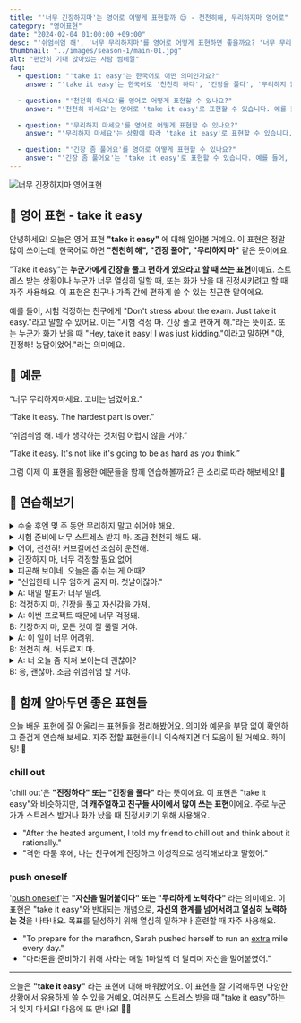 ```yaml
---
title: "'너무 긴장하지마'는 영어로 어떻게 표현할까 😌 - 천천히해, 무리하지마 영어로"
category: "영어표현"
date: "2024-02-04 01:00:00 +09:00"
desc: "'쉬엄쉬엄 해', '너무 무리하지마'를 영어로 어떻게 표현하면 좋을까요? '너무 무리하지 마세요. 고비는 넘겼어요.', '쉬엄쉬엄 해. 네가 생각하는 것처럼 어렵지 않을 거야.' 등을 영어로 표현하는 법을 배워봅시다."
thumbnail: "../images/season-1/main-01.jpg"
alt: "편안히 기대 앉아있는 사람 썸네일"
faq:
  - question: "'take it easy'는 한국어로 어떤 의미인가요?"
    answer: "'take it easy'는 한국어로 '천천히 하다', '긴장을 풀다', '무리하지 않다' 등의 의미를 가집니다. 이 표현은 누군가에게 스트레스를 덜 받거나 더 편하게 행동하라고 조언할 때 사용됩니다."

  - question: "'천천히 하세요'를 영어로 어떻게 표현할 수 있나요?"
    answer: "'천천히 하세요'는 영어로 'take it easy'로 표현할 수 있습니다. 예를 들어, '일할 때 천천히 하세요'는 'Take it easy when you're working'으로 말할 수 있습니다."

  - question: "'무리하지 마세요'를 영어로 어떻게 표현할 수 있나요?"
    answer: "'무리하지 마세요'는 상황에 따라 'take it easy'로 표현할 수 있습니다. 예를 들어, '수술 후에는 무리하지 마세요'는 'After your surgery, remember to take it easy'로 말할 수 있습니다."

  - question: "'긴장 좀 풀어요'를 영어로 어떻게 표현할 수 있나요?"
    answer: "'긴장 좀 풀어요'는 'take it easy'로 표현할 수 있습니다. 예를 들어, '시험 전에 긴장 좀 풀어요'는 'Take it easy before the exam'으로 말할 수 있습니다."
---
```


![너무 긴장하지마 영어표현](../images/season-1/main-01.jpg)

## 🌟 영어 표현 - take it easy

안녕하세요! 오늘은 영어 표현 **"take it easy"** 에 대해 알아볼 거예요. 이 표현은 정말 많이 쓰이는데, 한국어로 하면 **"천천히 해", "긴장 풀어", "무리하지 마"** 같은 뜻이에요.

"Take it easy"는 **누군가에게 긴장을 풀고 편하게 있으라고 할 때 쓰는 표현**이에요. 스트레스 받는 상황이나 누군가 너무 열심히 일할 때, 또는 화가 났을 때 진정시키려고 할 때 자주 사용해요. 이 표현은 친구나 가족 간에 편하게 쓸 수 있는 친근한 말이에요.

예를 들어, 시험 걱정하는 친구에게 "Don't stress about the exam. Just take it easy."라고 말할 수 있어요. 이는 "시험 걱정 마. 긴장 풀고 편하게 해."라는 뜻이죠. 또는 누군가 화가 났을 때 "Hey, take it easy! I was just kidding."이라고 말하면 "야, 진정해! 농담이었어."라는 의미예요.

<script async src="https://pagead2.googlesyndication.com/pagead/js/adsbygoogle.js?client=ca-pub-1465612013356152"
     crossorigin="anonymous"></script>
<!-- engple-horizontal-ad -->

<ins class="adsbygoogle"
     style="display:block"
     data-ad-client="ca-pub-1465612013356152"
     data-ad-slot="2106896038"
     data-ad-format="auto"
     data-full-width-responsive="true"></ins>

<script>
     (adsbygoogle = window.adsbygoogle || []).push({});
</script>

## 📖 예문

“너무 무리하지마세요. 고비는 넘겼어요.”

“Take it easy. The hardest part is over.”

“쉬엄쉬엄 해. 네가 생각하는 것처럼 어렵지 않을 거야.”

“Take it easy. It's not like it's going to be as hard as you think.”

그럼 이제 이 표현을 활용한 예문들을 함께 연습해볼까요? 큰 소리로 따라 해보세요! 🎉

## 💬 연습해보기

<details>
<summary>수술 후엔 몇 주 동안 무리하지 말고 쉬어야 해요.</summary>
<span>After your surgery, remember to take it easy for a few weeks.</span>
</details>

<details>
  <summary>시험 준비에 너무 스트레스 받지 마. 조금 천천히 해도 돼.</summary>
  <span>Don't stress too much about the exam prep. You can take it easy a bit.</span>
</details>

<details>
<summary>어이, 천천히! 커브길에선 조심히 운전해.</summary>
<span>Whoa, slow down! Take it easy on those curves.</span>
</details>

<details>
 <summary>긴장하지 마, 너무 걱정할 필요 없어.</summary>
  <span>Just take it easy, there's no need to worry too much.</span>
</details>

<details>
<summary>피곤해 보이네. 오늘은 좀 쉬는 게 어때?</summary>
<span>You look exhausted. Why don't you take it easy for the rest of the day?</span>
</details>

<details>
<summary>"신입한테 너무 엄하게 굴지 마. 첫날이잖아."</summary>
<span>"Take it easy on the new guy. It's his first day, after all."</span>
</details>

<details>
  <summary>A: 내일 발표가 너무 떨려.<br>
  B: 걱정하지 마. 긴장을 풀고 자신감을 가져.
  </summary>
  <span>
  A: I'm so <a href="/blog/in-english/115.nervous/">nervous</a> about the presentation tomorrow.<br>
  B: Don't worry. Just take it easy and be confident.
  </span>
</details>

<details>
  <summary>A: 이번 프로젝트 때문에 너무 걱정돼.<br>
  B: 긴장하지 마, 모든 것이 잘 풀릴 거야.
  </summary>
  <span>
  A: I'm so worried about this project.<br>
  B: Take it easy, everything is going to work out.
  </span>
</details>

<details>
  <summary>A: 이 일이 너무 어려워.<br>
  B: 천천히 해. 서두르지 마.
  </summary>
  <span>
  A: This task is too difficult.<br>
  B: Take it easy. Don't rush.
  </span>
</details>

<details>
  <summary>A: 너 오늘 좀 지쳐 보이는데 괜찮아?<br>
  B: 응, 괜찮아. 조금 쉬엄쉬엄 할 거야.
  </summary>
  <span>
  A: You look a bit tired today, are you okay?<br>
  B: Yes, I'm fine. I'll just take it easy for a bit.
  </span>
</details>

## 🤝 함께 알아두면 좋은 표현들

오늘 배운 표현에 잘 어울리는 표현들을 정리해봤어요. 의미와 예문을 부담 없이 확인하고 즐겁게 연습해 보세요. 자주 접할 표현들이니 익숙해지면 더 도움이 될 거예요. 화이팅! 🌼

### chill out

'chill out'은 **"진정하다" 또는 "긴장을 풀다"** 라는 뜻이에요. 이 표현은 "take it easy"와 비슷하지만, **더 캐주얼하고 친구들 사이에서 많이 쓰는 표현**이에요. 주로 누군가가 스트레스 받거나 화가 났을 때 진정시키기 위해 사용해요.

- "After the heated argument, I told my friend to chill out and think about it rationally."
- "격한 다툼 후에, 나는 친구에게 진정하고 이성적으로 생각해보라고 말했어."

### push oneself

'[push oneself](/blog/in-english/216.push-oneself/)'는 **"자신을 밀어붙이다" 또는 "무리하게 노력하다"** 라는 의미예요. 이 표현은 "take it easy"와 반대되는 개념으로, **자신의 한계를 넘어서려고 열심히 노력하는 것**을 나타내요. 목표를 달성하기 위해 열심히 일하거나 훈련할 때 자주 사용해요.

- "To prepare for the marathon, Sarah pushed herself to run an [extra](/blog/in-english/265.extra/) mile every day."
- "마라톤을 준비하기 위해 사라는 매일 1마일씩 더 달리며 자신을 밀어붙였어."

---

오늘은 **"take it easy"** 라는 표현에 대해 배워봤어요. 이 표현을 잘 기억해두면 다양한 상황에서 유용하게 쓸 수 있을 거예요. 여러분도 스트레스 받을 때 "take it easy"하는 거 잊지 마세요! 다음에 또 만나요! 👋😊

